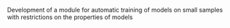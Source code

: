 Development of a module for automatic training of models on small samples with restrictions on the properties of models
